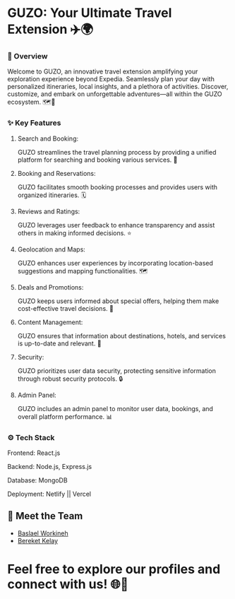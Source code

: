 # **GUZO: Your Ultimate Travel Extension** ✈️🌍


### 🌟 Overview

   Welcome to GUZO, an innovative travel extension amplifying your exploration experience beyond Expedia. Seamlessly plan your day with personalized itineraries, local insights, and a plethora of activities. Discover, customize, and embark on unforgettable adventures—all within the GUZO ecosystem. 🗺️💼

### ✨ Key Features


1. Search and Booking:

   GUZO streamlines the travel planning process by providing a unified platform for searching and booking various services. 🚀
   

2. Booking and Reservations:

   GUZO facilitates smooth booking processes and provides users with organized itineraries. 🗓️

3. Reviews and Ratings:

   GUZO leverages user feedback to enhance transparency and assist others in making informed decisions. ⭐
   

4. Geolocation and Maps:

   GUZO enhances user experiences by incorporating location-based suggestions and mapping functionalities. 🗺️
   
5. Deals and Promotions:

   GUZO keeps users informed about special offers, helping them make cost-effective travel decisions. 🎁
   
6. Content Management:

   GUZO ensures that information about destinations, hotels, and services is up-to-date and relevant. 📄
   
7. Security:

   GUZO prioritizes user data security, protecting sensitive information through robust security protocols. 🔒


8. Admin Panel:

   GUZO includes an admin panel to monitor user data, bookings, and overall platform performance. 📊

### ⚙️ Tech Stack

Frontend: React.js

Backend: Node.js, Express.js

Database: MongoDB

Deployment: Netlify || Vercel

## 👥 Meet the Team

- [Baslael Workineh](https://mrbasketo.vercel.app/)
- [Bereket Kelay](https://github.com/beki-kel)

# Feel free to explore our profiles and connect with us! 🌐👋

